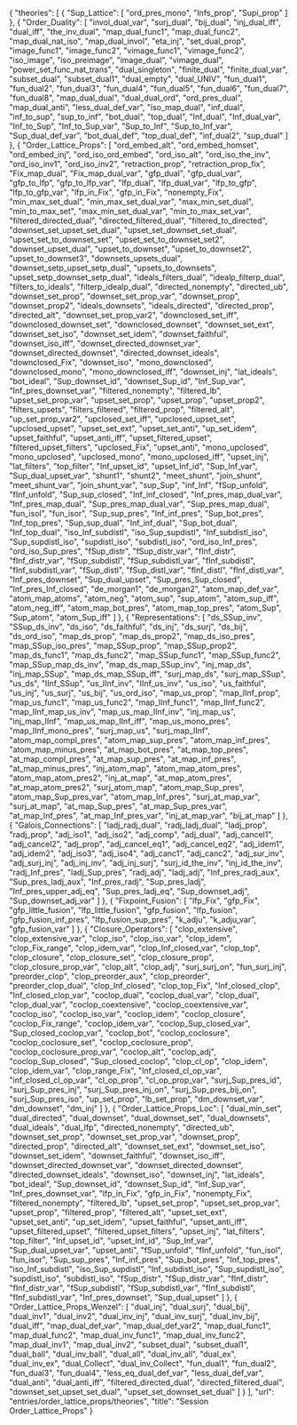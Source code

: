 {
    "theories": [
        {
            "Sup_Lattice": [
                "ord_pres_mono",
                "Infs_prop",
                "Supi_prop"
            ]
        },
        {
            "Order_Duality": [
                "invol_dual_var",
                "surj_dual",
                "bij_dual",
                "inj_dual_iff",
                "dual_iff",
                "the_inv_dual",
                "map_dual_func1",
                "map_dual_func2",
                "map_dual_nat_iso",
                "map_dual_invol",
                "eta_inj",
                "set_dual_prop",
                "image_func1",
                "image_func2",
                "vimage_func1",
                "vimage_func2",
                "iso_image",
                "iso_preimage",
                "image_dual",
                "vimage_dual",
                "power_set_func_nat_trans",
                "dual_singleton",
                "finite_dual",
                "finite_dual_var",
                "subset_dual",
                "subset_dual1",
                "dual_empty",
                "dual_UNIV",
                "fun_dual1",
                "fun_dual2",
                "fun_dual3",
                "fun_dual4",
                "fun_dual5",
                "fun_dual6",
                "fun_dual7",
                "fun_dual8",
                "map_dual_dual",
                "dual_dual_ord",
                "ord_pres_dual",
                "map_dual_anti",
                "less_dual_def_var",
                "iso_map_dual",
                "inf_dual",
                "inf_to_sup",
                "sup_to_inf",
                "bot_dual",
                "top_dual",
                "Inf_dual",
                "Inf_dual_var",
                "Inf_to_Sup",
                "Inf_to_Sup_var",
                "Sup_to_Inf",
                "Sup_to_Inf_var",
                "Sup_dual_def_var",
                "bot_dual_def",
                "top_dual_def",
                "inf_dual2",
                "sup_dual"
            ]
        },
        {
            "Order_Lattice_Props": [
                "ord_embed_alt",
                "ord_embed_homset",
                "ord_embed_inj",
                "ord_iso_ord_embed",
                "ord_iso_alt",
                "ord_iso_the_inv",
                "ord_iso_inv1",
                "ord_iso_inv2",
                "retraction_prop",
                "retraction_prop_fix",
                "Fix_map_dual",
                "Fix_map_dual_var",
                "gfp_dual",
                "gfp_dual_var",
                "gfp_to_lfp",
                "gfp_to_lfp_var",
                "lfp_dual",
                "lfp_dual_var",
                "lfp_to_gfp",
                "lfp_to_gfp_var",
                "lfp_in_Fix",
                "gfp_in_Fix",
                "nonempty_Fix",
                "min_max_set_dual",
                "min_max_set_dual_var",
                "max_min_set_dual",
                "min_to_max_set",
                "max_min_set_dual_var",
                "min_to_max_set_var",
                "filtered_directed_dual",
                "directed_filtered_dual",
                "filtered_to_directed",
                "downset_set_upset_set_dual",
                "upset_set_downset_set_dual",
                "upset_set_to_downset_set",
                "upset_set_to_downset_set2",
                "downset_upset_dual",
                "upset_to_downset",
                "upset_to_downset2",
                "upset_to_downset3",
                "downsets_upsets_dual",
                "downset_setp_upset_setp_dual",
                "upsets_to_downsets",
                "upset_setp_downset_setp_dual",
                "ideals_filters_dual",
                "idealp_filterp_dual",
                "filters_to_ideals",
                "filterp_idealp_dual",
                "directed_nonempty",
                "directed_ub",
                "downset_set_prop",
                "downset_set_prop_var",
                "downset_prop",
                "downset_prop2",
                "ideals_downsets",
                "ideals_directed",
                "directed_prop",
                "directed_alt",
                "downset_set_prop_var2",
                "downclosed_set_iff",
                "downclosed_downset_set",
                "downclosed_downset",
                "downset_set_ext",
                "downset_set_iso",
                "downset_set_idem",
                "downset_faithful",
                "downset_iso_iff",
                "downset_directed_downset_var",
                "downset_directed_downset",
                "directed_downset_ideals",
                "downclosed_Fix",
                "downset_iso",
                "mono_downclosed",
                "downclosed_mono",
                "mono_downclosed_iff",
                "downset_inj",
                "lat_ideals",
                "bot_ideal",
                "Sup_downset_id",
                "downset_Sup_id",
                "Inf_Sup_var",
                "Inf_pres_downset_var",
                "filtered_nonempty",
                "filtered_lb",
                "upset_set_prop_var",
                "upset_set_prop",
                "upset_prop",
                "upset_prop2",
                "filters_upsets",
                "filters_filtered",
                "filtered_prop",
                "filtered_alt",
                "up_set_prop_var2",
                "upclosed_set_iff",
                "upclosed_upset_set",
                "upclosed_upset",
                "upset_set_ext",
                "upset_set_anti",
                "up_set_idem",
                "upset_faithful",
                "upset_anti_iff",
                "upset_filtered_upset",
                "filtered_upset_filters",
                "upclosed_Fix",
                "upset_anti",
                "mono_upclosed",
                "mono_upclosed",
                "upclosed_mono",
                "mono_upclosed_iff",
                "upset_inj",
                "lat_filters",
                "top_filter",
                "Inf_upset_id",
                "upset_Inf_id",
                "Sup_Inf_var",
                "Sup_dual_upset_var",
                "shunt1",
                "shunt2",
                "meet_shunt",
                "join_shunt",
                "meet_shunt_var",
                "join_shunt_var",
                "sup_Sup",
                "inf_Inf",
                "fSup_unfold",
                "fInf_unfold",
                "Sup_sup_closed",
                "Inf_inf_closed",
                "Inf_pres_map_dual_var",
                "Inf_pres_map_dual",
                "Sup_pres_map_dual_var",
                "Sup_pres_map_dual",
                "fun_isol",
                "fun_isor",
                "Sup_sup_pres",
                "Inf_inf_pres",
                "Sup_bot_pres",
                "Inf_top_pres",
                "Sup_sup_dual",
                "Inf_inf_dual",
                "Sup_bot_dual",
                "Inf_top_dual",
                "iso_Inf_subdistl",
                "iso_Sup_supdistl",
                "Inf_subdistl_iso",
                "Sup_supdistl_iso",
                "supdistl_iso",
                "subdistl_iso",
                "ord_iso_Inf_pres",
                "ord_iso_Sup_pres",
                "fSup_distr",
                "fSup_distr_var",
                "fInf_distr",
                "fInf_distr_var",
                "fSup_subdistl",
                "fSup_subdistl_var",
                "fInf_subdistl",
                "fInf_subdistl_var",
                "fSup_distl",
                "fSup_distl_var",
                "fInf_distl",
                "fInf_distl_var",
                "Inf_pres_downset",
                "Sup_dual_upset",
                "Sup_pres_Sup_closed",
                "Inf_pres_Inf_closed",
                "de_morgan1",
                "de_morgan2",
                "atom_map_def_var",
                "atom_map_atoms",
                "atom_neg",
                "atom_sup",
                "sup_atom",
                "atom_sup_iff",
                "atom_neg_iff",
                "atom_map_bot_pres",
                "atom_map_top_pres",
                "atom_Sup",
                "Sup_atom",
                "atom_Sup_iff"
            ]
        },
        {
            "Representations": [
                "ds_SSup_inv",
                "SSup_ds_inv",
                "ds_iso",
                "ds_faithful",
                "ds_inj",
                "ds_surj",
                "ds_bij",
                "ds_ord_iso",
                "map_ds_prop",
                "map_ds_prop2",
                "map_ds_iso_pres",
                "map_SSup_iso_pres",
                "map_SSup_prop",
                "map_SSup_prop2",
                "map_ds_func1",
                "map_ds_func2",
                "map_SSup_func1",
                "map_SSup_func2",
                "map_SSup_map_ds_inv",
                "map_ds_map_SSup_inv",
                "inj_map_ds",
                "inj_map_SSup",
                "map_ds_map_SSup_iff",
                "surj_map_ds",
                "surj_map_SSup",
                "us_ds",
                "IInf_SSup",
                "us_IInf_inv",
                "IInf_us_inv",
                "us_iso",
                "us_faithful",
                "us_inj",
                "us_surj",
                "us_bij",
                "us_ord_iso",
                "map_us_prop",
                "map_IInf_prop",
                "map_us_func1",
                "map_us_func2",
                "map_IInf_func1",
                "map_IInf_func2",
                "map_IInf_map_us_inv",
                "map_us_map_IInf_inv",
                "inj_map_us",
                "inj_map_IInf",
                "map_us_map_IInf_iff",
                "map_us_mono_pres",
                "map_IInf_mono_pres",
                "surj_map_us",
                "surj_map_IInf",
                "atom_map_compl_pres",
                "atom_map_sup_pres",
                "atom_map_inf_pres",
                "atom_map_minus_pres",
                "at_map_bot_pres",
                "at_map_top_pres",
                "at_map_compl_pres",
                "at_map_sup_pres",
                "at_map_inf_pres",
                "at_map_minus_pres",
                "inj_atom_map",
                "atom_map_atom_pres",
                "atom_map_atom_pres2",
                "inj_at_map",
                "at_map_atom_pres",
                "at_map_atom_pres2",
                "surj_atom_map",
                "atom_map_Sup_pres",
                "atom_map_Sup_pres_var",
                "atom_map_Inf_pres",
                "surj_at_map_var",
                "surj_at_map",
                "at_map_Sup_pres",
                "at_map_Sup_pres_var",
                "at_map_Inf_pres",
                "at_map_Inf_pres_var",
                "inj_at_map_var",
                "bij_at_map"
            ]
        },
        {
            "Galois_Connections": [
                "ladj_radj_dual",
                "radj_ladj_dual",
                "ladj_prop",
                "radj_prop",
                "adj_iso1",
                "adj_iso2",
                "adj_comp",
                "adj_dual",
                "adj_cancel1",
                "adj_cancel2",
                "adj_prop",
                "adj_cancel_eq1",
                "adj_cancel_eq2",
                "adj_idem1",
                "adj_idem2",
                "adj_iso3",
                "adj_iso4",
                "adj_canc1",
                "adj_canc2",
                "adj_sur_inv",
                "adj_surj_inj",
                "adj_inj_inv",
                "adj_inj_surj",
                "surj_id_the_inv",
                "inj_id_the_inv",
                "radj_Inf_pres",
                "ladj_Sup_pres",
                "radj_adj",
                "ladj_adj",
                "Inf_pres_radj_aux",
                "Sup_pres_ladj_aux",
                "Inf_pres_radj",
                "Sup_pres_ladj",
                "Inf_pres_upper_adj_eq",
                "Sup_pres_ladj_eq",
                "Sup_downset_adj",
                "Sup_downset_adj_var"
            ]
        },
        {
            "Fixpoint_Fusion": [
                "lfp_Fix",
                "gfp_Fix",
                "gfp_little_fusion",
                "lfp_little_fusion",
                "gfp_fusion",
                "lfp_fusion",
                "gfp_fusion_inf_pres",
                "lfp_fusion_sup_pres",
                "k_adju",
                "k_adju_var",
                "gfp_fusion_var"
            ]
        },
        {
            "Closure_Operators": [
                "clop_extensive",
                "clop_extensive_var",
                "clop_iso",
                "clop_iso_var",
                "clop_idem",
                "clop_Fix_range",
                "clop_idem_var",
                "clop_Inf_closed_var",
                "clop_top",
                "clop_closure",
                "clop_closure_set",
                "clop_closure_prop",
                "clop_closure_prop_var",
                "clop_alt",
                "clop_adj",
                "surj_surj_on",
                "fun_surj_inj",
                "preorder_clop",
                "clop_preorder_aux",
                "clop_preorder",
                "preorder_clop_dual",
                "clop_Inf_closed",
                "clop_top_Fix",
                "Inf_closed_clop",
                "Inf_closed_clop_var",
                "coclop_dual",
                "coclop_dual_var",
                "clop_dual",
                "clop_dual_var",
                "coclop_coextensive",
                "coclop_coextensive_var",
                "coclop_iso",
                "coclop_iso_var",
                "coclop_idem",
                "coclop_closure",
                "coclop_Fix_range",
                "coclop_idem_var",
                "coclop_Sup_closed_var",
                "Sup_closed_coclop_var",
                "coclop_bot",
                "coclop_coclosure",
                "coclop_coclosure_set",
                "coclop_coclosure_prop",
                "coclop_coclosure_prop_var",
                "coclop_alt",
                "coclop_adj",
                "coclop_Sup_closed",
                "Sup_closed_coclop",
                "clop_cl_op",
                "clop_idem",
                "clop_idem_var",
                "clop_range_Fix",
                "Inf_closed_cl_op_var",
                "inf_closed_cl_op_var",
                "cl_op_prop",
                "cl_op_prop_var",
                "surj_Sup_pres_id",
                "surj_Sup_pres_inj",
                "surj_Sup_pres_inj_on",
                "surj_Sup_pres_bij_on",
                "surj_Sup_pres_iso",
                "up_set_prop",
                "lb_set_prop",
                "dm_downset_var",
                "dm_downset",
                "dm_inj"
            ]
        },
        {
            "Order_Lattice_Props_Loc": [
                "dual_min_set",
                "dual_directed",
                "dual_downset",
                "dual_downset_set",
                "dual_downsets",
                "dual_ideals",
                "dual_lfp",
                "directed_nonempty",
                "directed_ub",
                "downset_set_prop",
                "downset_set_prop_var",
                "downset_prop",
                "directed_prop",
                "directed_alt",
                "downset_set_ext",
                "downset_set_iso",
                "downset_set_idem",
                "downset_faithful",
                "downset_iso_iff",
                "downset_directed_downset_var",
                "downset_directed_downset",
                "directed_downset_ideals",
                "downset_iso",
                "downset_inj",
                "lat_ideals",
                "bot_ideal",
                "Sup_downset_id",
                "downset_Sup_id",
                "Inf_Sup_var",
                "Inf_pres_downset_var",
                "lfp_in_Fix",
                "gfp_in_Fix",
                "nonempty_Fix",
                "filtered_nonempty",
                "filtered_lb",
                "upset_set_prop",
                "upset_set_prop_var",
                "upset_prop",
                "filtered_prop",
                "filtered_alt",
                "upset_set_ext",
                "upset_set_anti",
                "up_set_idem",
                "upset_faithful",
                "upset_anti_iff",
                "upset_filtered_upset",
                "filtered_upset_filters",
                "upset_inj",
                "lat_filters",
                "top_filter",
                "Inf_upset_id",
                "upset_Inf_id",
                "Sup_Inf_var",
                "Sup_dual_upset_var",
                "upset_anti",
                "fSup_unfold",
                "fInf_unfold",
                "fun_isol",
                "fun_isor",
                "Sup_sup_pres",
                "Inf_inf_pres",
                "Sup_bot_pres",
                "Inf_top_pres",
                "iso_Inf_subdistl",
                "iso_Sup_supdistl",
                "Inf_subdistl_iso",
                "Sup_supdistl_iso",
                "supdistl_iso",
                "subdistl_iso",
                "fSup_distr",
                "fSup_distr_var",
                "fInf_distr",
                "fInf_distr_var",
                "fSup_subdistl",
                "fSup_subdistl_var",
                "fInf_subdistl",
                "fInf_subdistl_var",
                "Inf_pres_downset",
                "Sup_dual_upset"
            ]
        },
        {
            "Order_Lattice_Props_Wenzel": [
                "dual_inj",
                "dual_surj",
                "dual_bij",
                "dual_inv1",
                "dual_inv2",
                "dual_inv_inj",
                "dual_inv_surj",
                "dual_inv_bij",
                "dual_iff",
                "map_dual_def_var",
                "map_dual_def_var2",
                "map_dual_func1",
                "map_dual_func2",
                "map_dual_inv_func1",
                "map_dual_inv_func2",
                "map_dual_inv1",
                "map_dual_inv2",
                "subset_dual",
                "subset_dual1",
                "dual_ball",
                "dual_inv_ball",
                "dual_all",
                "dual_inv_all",
                "dual_ex",
                "dual_inv_ex",
                "dual_Collect",
                "dual_inv_Collect",
                "fun_dual1",
                "fun_dual2",
                "fun_dual3",
                "fun_dual4",
                "less_eq_dual_def_var",
                "less_dual_def_var",
                "dual_anti",
                "dual_anti_iff",
                "filtered_directed_dual",
                "directed_filtered_dual",
                "downset_set_upset_set_dual",
                "upset_set_downset_set_dual"
            ]
        }
    ],
    "url": "entries/order_lattice_props/theories",
    "title": "Session Order_Lattice_Props"
}